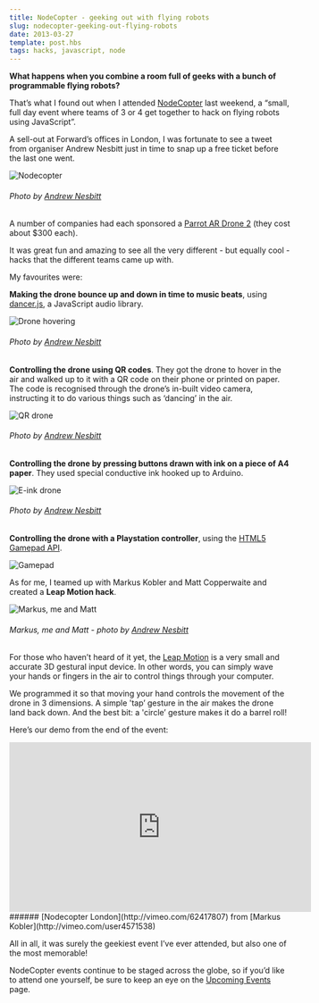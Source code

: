 ```yaml
---
title: NodeCopter - geeking out with flying robots
slug: nodecopter-geeking-out-flying-robots
date: 2013-03-27
template: post.hbs
tags: hacks, javascript, node
---
```


**What happens when you combine a room full of geeks with a bunch of
programmable flying robots?**

That’s what I found out when I attended
[NodeCopter](http://nodecopter-london.eventbrite.com/) last weekend, a
“small, full day event where teams of 3 or 4 get together to hack on
flying robots using JavaScript”.

A sell-out at Forward’s offices in London, I was fortunate to see a
tweet from organiser Andrew Nesbitt just in time to snap up a free
ticket before the last one went.

![Nodecopter](/images/posts/2013-03-27-nodecopter-geeking-out-flying-robots/nodecopter1.jpg)
###### Photo by [Andrew Nesbitt](http://www.flickr.com/photos/nez/sets/72157633047313444/with/8575918404/)

A number of companies had each sponsored a
[Parrot AR Drone
2](http://ardrone2.parrot.com/usa/) (they cost about \$300
each).

It was great fun and amazing to see all the very different - but
equally cool - hacks that the different teams came up with.

My favourites were:

**Making the drone bounce up and down in time to music beats**,
using [dancer.js](https://developer.mozilla.org/en-US/demos/detail/dancerjs),
a JavaScript audio library.

![Drone hovering](/images/posts/2013-03-27-nodecopter-geeking-out-flying-robots/nodecopter2.jpg)
###### Photo by [Andrew Nesbitt](http://www.flickr.com/photos/nez/sets/72157633047313444/with/8575918404/)

**Controlling the drone using QR codes**. They got the drone to hover in
the air and walked up to it with a QR code on their phone or printed on
paper. The code is recognised through the drone’s in-built video camera,
instructing it to do various things such as ‘dancing’ in the air.

![QR drone](/images/posts/2013-03-27-nodecopter-geeking-out-flying-robots/nodecopter3.jpg)
###### Photo by [Andrew Nesbitt](http://www.flickr.com/photos/nez/sets/72157633047313444/with/8575918404/)

**Controlling the drone by pressing buttons drawn with ink on a piece of
A4 paper**. They used special conductive ink hooked up to Arduino.

![E-ink drone](/images/posts/2013-03-27-nodecopter-geeking-out-flying-robots/nodecopter4.jpg)
###### Photo by [Andrew Nesbitt](http://www.flickr.com/photos/nez/sets/72157633047313444/with/8575918404/)

**Controlling the drone with a Playstation controller**, using the
[HTML5 Gamepad API](http://active.tutsplus.com/tutorials/games/an-introduction-to-the-html5-gamepad-api/).

![Gamepad](/images/posts/2013-03-27-nodecopter-geeking-out-flying-robots/nodecopter5.jpg)

As for me, I teamed up with Markus Kobler and Matt Copperwaite and
created a **Leap Motion hack**.

![Markus, me and Matt](/images/posts/2013-03-27-nodecopter-geeking-out-flying-robots/nodecopter6.jpg)
###### Markus, me and Matt - photo by [Andrew Nesbitt](http://www.flickr.com/photos/nez/sets/72157633047313444/with/8575918404/)

For those who haven’t heard of it yet, the [Leap
Motion](https://www.leapmotion.com/) is a very small and accurate 3D
gestural input device. In other words, you can simply wave your hands or
fingers in the air to control things through your computer.

We programmed it so that moving your hand controls the movement of
the drone in 3 dimensions. A simple 'tap’ gesture in the air makes the
drone land back down. And the best bit: a 'circle’ gesture makes it do a
barrel roll!

Here’s our demo from the end of the event:

<iframe src="https://player.vimeo.com/video/62417807?title=0&amp;byline=0&amp;portrait=0" width="540" height="304" frameborder="0" title="Nodecopter London"></iframe>
###### [Nodecopter London](http://vimeo.com/62417807) from [Markus Kobler](http://vimeo.com/user4571538)

All in all, it was surely the geekiest event I’ve ever attended, but also one of the most memorable!

NodeCopter events continue to be staged across the globe, so if you’d
like to attend one yourself, be sure to keep an eye on the [Upcoming
Events](http://nodecopter.com/#upcoming-events) page.
